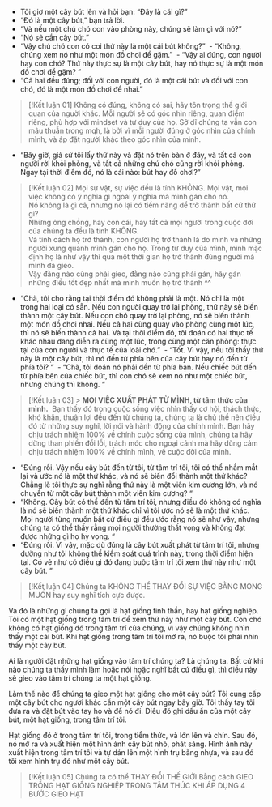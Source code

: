 - Tôi giơ một cây bút lên và hỏi bạn: “Đây là cái gì?”
- “Đó là một cây bút,” bạn trả lời.
- “Và nếu một chú chó con vào phòng này, chúng sẽ làm gì với nó?”
- “Nó sẽ cắn cây bút.”
- “Vậy chú chó con có coi thứ này là một cái bút không?”
   - “Không, chúng xem nó như một món đồ chơi để gặm.”
   - “Vậy ai đúng, con người hay con chó? Thứ này thực sự là một cây bút, hay nó thực sự là một món đồ chơi để gặm? ”
- “Cả hai đều đúng; đối với con người, đó là một cái bút và đối với con chó, đó là một món đồ chơi để nhai.”

> [!Kết luận 01]
> Không có đúng, không có sai, hãy tôn trọng thế giới quan của người khác. Mỗi người sẽ có góc nhìn riêng, quan điểm riêng, phù hợp với mindset và tư duy của họ. Sở dĩ chúng ta vẫn con mâu thuẫn trong mqh, là bởi vì mỗi người đúng ở góc nhìn của chính mình, và áp đặt người khác theo góc nhìn của mình.

- “Bây giờ, giả sử tôi lấy thứ này và đặt nó trên bàn ở đây, và tất cả con người rời khỏi phòng, và tất cả những chú chó cũng rời khỏi phòng. Ngay tại thời điểm đó, nó là cái nào: bút hay đồ chơi?”

> [!Kết luận 02]
> Mọi sự vật, sự việc đều là tính KHÔNG. Mọi vật, mọi việc không có ý nghĩa gì ngoài ý nghĩa mà mình gán cho nó.  
> Nó không là gì cả, nhưng nó lại có tiềm năng để trở thành bất cứ thứ gì?  
> Những ông chồng, hay con cái, hay tất cả mọi người trong cuộc đời của chúng ta đều là tính KHÔNG.  
> Và tính cách họ trở thành, con người họ trở thành là do mình và những người xung quanh mình gán cho họ. Trong tư duy của mình, mình mặc định họ là như vậy thì qua một thời gian họ trở thành đúng người mà mình đã gieo.  
> Vậy đằng nào cũng phải gieo, đằng nào cũng phải gán, hãy gán những điều tốt đẹp nhất mà mình muốn họ trở thành ^^

- “Chà, tôi cho rằng tại thời điểm đó không phải là một. Nó chỉ là một trong hai loại có sẵn. Nếu con người quay trở lại phòng, thứ này sẽ biến thành một cây bút. Nếu con chó quay trở lại phòng, nó sẽ biến thành một món đồ chơi nhai. Nếu cả hai cùng quay vào phòng cùng một lúc, thì nó sẽ biến thành cả hai. Và tại thời điểm đó, tôi đoán có hai thực tế khác nhau đang diễn ra cùng một lúc, trong cùng một căn phòng: thực tại của con người và thực tế của loài chó.”
   - “Tốt. Vì vậy, nếu tôi thấy thứ này là một cây bút, thì nó đến từ phía bên của cây bút hay nó đến từ phía tôi? “
   - “Chà, tôi đoán nó phải đến từ phía bạn. Nếu chiếc bút đến từ phía bên của chiếc bút, thì con chó sẽ xem nó như một chiếc bút, nhưng chúng thì không. “

> [!Kết luận 03] > **MỌI VIỆC XUẤT PHÁT TỪ MÌNH, từ tâm thức của mình.** 
> Bạn thấy đó trong cuộc sống việc nhìn thấy cơ hội, thách thức, khó khăn, thuận lợi đều đến từ chúng ta, chúng ta là chủ thể nên điều đó từ những suy nghĩ, lời nói và hành động của chính mình. Bạn hãy chịu trách nhiệm 100% về chính cuộc sống của mình, chúng ta hãy dừng than phiền đổi lỗi, trách móc cho ngoại cảnh mà hãy dũng cảm chịu trách nhiệm 100% về chính mình, về cuộc đời của mình.

- “Đúng rồi. Vậy nếu cây bút đến từ tôi, từ tâm trí tôi, tôi có thể nhắm mắt lại và ước nó là một thứ khác, và nó sẽ biến đổi thành một thứ khác? Chẳng lẽ tôi thực sự nghĩ rằng thứ này là một viên kim cương lớn, và nó chuyển từ một cây bút thành một viên kim cương? “
- “Không. Cây bút có thể đến từ tâm trí tôi, nhưng điều đó không có nghĩa là nó sẽ biến thành một thứ khác chỉ vì tôi ước nó sẽ là một thứ khác. Mọi người từng muốn bất cứ điều gì đều ước rằng nó sẽ như vậy, nhưng chúng ta có thể thấy rằng mọi người thường thất vọng và không đạt được những gì họ hy vọng. “
- “Đúng rồi. Vì vậy, mặc dù đúng là cây bút xuất phát từ tâm trí tôi, nhưng dường như tôi không thể kiểm soát quá trình này, trong thời điểm hiện tại. Có vẻ như có điều gì đó đang buộc tâm trí tôi xem thứ này như một cây bút. ”

> [!Kết luận 04]
> Chúng ta KHÔNG THỂ THAY ĐỔI SỰ VIỆC BẰNG MONG MUỐN hay suy nghĩ tích cực được.

Và đó là những gì chúng ta gọi là hạt giống tinh thần, hay hạt giống nghiệp. Tôi có một hạt giống trong tâm trí để xem thứ này như một cây bút. Con chó không có hạt giống đó trong tâm trí của chúng, vì vậy chúng không nhìn thấy một cái bút. Khi hạt giống trong tâm trí tôi mở ra, nó buộc tôi phải nhìn thấy một cây bút.

Ai là người đặt những hạt giống vào tâm trí chúng ta? Là chúng ta. Bất cứ khi nào chúng ta thấy mình làm hoặc nói hoặc nghĩ bất cứ điều gì, thì điều này sẽ gieo vào tâm trí chúng ta một hạt giống.

Làm thế nào để chúng ta gieo một hạt giống cho một cây bút? Tôi cung cấp một cây bút cho người khác cần một cây bút ngay bây giờ. Tôi thấy tay tôi đưa ra và đặt bút vào tay họ và để nó đi. Điều đó ghi dấu ấn của một cây bút, một hạt giống, trong tâm trí tôi.

Hạt giống đó ở trong tâm trí tôi, trong tiềm thức, và lớn lên và chín. Sau đó, nó mở ra và xuất hiện một hình ảnh cây bút nhỏ, phát sáng. Hình ảnh này xuất hiện trong tâm trí tôi và tự dán lên một hình trụ bằng nhựa, và sau đó tôi xem hình trụ đó như một cây bút.

> [!Kết luận 05]
> Chúng ta có thể THAY ĐỔI THẾ GIỚI Bằng cách GIEO TRỒNG HẠT GIỐNG NGHIỆP TRONG TÂM THỨC KHI ÁP DỤNG 4 BƯỚC GIEO HẠT
